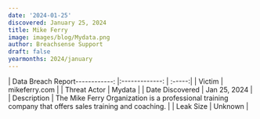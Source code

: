 ```yaml
---
date: '2024-01-25'
discovered: January 25, 2024
title: Mike Ferry
image: images/blog/Mydata.png
author: Breachsense Support
draft: false
yearmonths: 2024/january
---
```


| Data Breach Report------------:     |:-------------:    | :-----:|
| Victim      | mikeferry.com      | 
| Threat Actor      | Mydata      | 
| Date Discovered      | Jan 25, 2024      | 
| Description      | The Mike Ferry Organization is a professional training company that offers sales training and coaching.      | 
| Leak Size      | Unknown      | 

